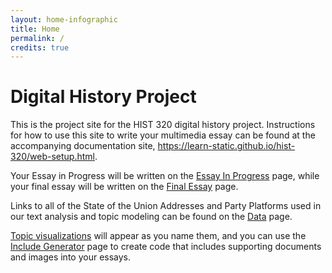 ```yaml
---
layout: home-infographic
title: Home
permalink: /
credits: true
---
```


# Digital History Project

This is the project site for the HIST 320 digital history project. Instructions for how to use this site to write your multimedia essay can be found at the accompanying documentation site, <https://learn-static.github.io/hist-320/web-setup.html>.

Your Essay in Progress will be written on the [Essay In Progress](/essay-01.html) page, while your final essay will be written on the [Final Essay](/essay-02.html) page. 

Links to all of the State of the Union Addresses and Party Platforms used in our text analysis and topic modeling can be found on the [Data](/data.html) page.

[Topic visualizations](/topics/sotu-20th-century-topics.html) will appear as you name them, and you can use the [Include Generator](/generator.html) page to create code that includes supporting documents and images into your essays.
